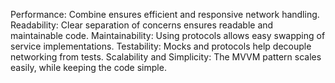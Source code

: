 Performance: Combine ensures efficient and responsive network handling.
Readability: Clear separation of concerns ensures readable and maintainable code.
Maintainability: Using protocols allows easy swapping of service implementations.
Testability: Mocks and protocols help decouple networking from tests.
Scalability and Simplicity: The MVVM pattern scales easily, while keeping the code simple.
